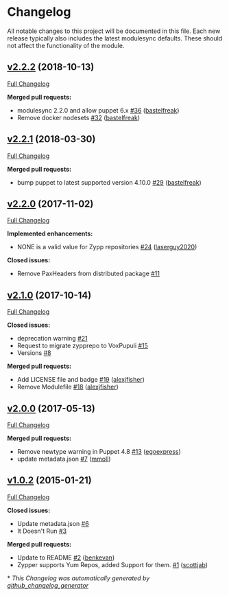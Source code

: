 # Changelog

All notable changes to this project will be documented in this file.
Each new release typically also includes the latest modulesync defaults.
These should not affect the functionality of the module.

## [v2.2.2](https://github.com/voxpupuli/puppet-zypprepo/tree/v2.2.2) (2018-10-13)

[Full Changelog](https://github.com/voxpupuli/puppet-zypprepo/compare/v2.2.1...v2.2.2)

**Merged pull requests:**

- modulesync 2.2.0 and allow puppet 6.x [\#36](https://github.com/voxpupuli/puppet-zypprepo/pull/36) ([bastelfreak](https://github.com/bastelfreak))
- Remove docker nodesets [\#32](https://github.com/voxpupuli/puppet-zypprepo/pull/32) ([bastelfreak](https://github.com/bastelfreak))

## [v2.2.1](https://github.com/voxpupuli/puppet-zypprepo/tree/v2.2.1) (2018-03-30)

[Full Changelog](https://github.com/voxpupuli/puppet-zypprepo/compare/v2.2.0...v2.2.1)

**Merged pull requests:**

- bump puppet to latest supported version 4.10.0 [\#29](https://github.com/voxpupuli/puppet-zypprepo/pull/29) ([bastelfreak](https://github.com/bastelfreak))

## [v2.2.0](https://github.com/voxpupuli/puppet-zypprepo/tree/v2.2.0) (2017-11-02)

[Full Changelog](https://github.com/voxpupuli/puppet-zypprepo/compare/v2.1.0...v2.2.0)

**Implemented enhancements:**

- NONE is a valid value for Zypp repositories [\#24](https://github.com/voxpupuli/puppet-zypprepo/pull/24) ([laserguy2020](https://github.com/laserguy2020))

**Closed issues:**

- Remove PaxHeaders from distributed package [\#11](https://github.com/voxpupuli/puppet-zypprepo/issues/11)

## [v2.1.0](https://github.com/voxpupuli/puppet-zypprepo/tree/v2.1.0) (2017-10-14)

[Full Changelog](https://github.com/voxpupuli/puppet-zypprepo/compare/v2.0.0...v2.1.0)

**Closed issues:**

- deprecation warning [\#21](https://github.com/voxpupuli/puppet-zypprepo/issues/21)
- Request to migrate zypprepo to VoxPupuli [\#15](https://github.com/voxpupuli/puppet-zypprepo/issues/15)
- Versions [\#8](https://github.com/voxpupuli/puppet-zypprepo/issues/8)

**Merged pull requests:**

- Add LICENSE file and badge [\#19](https://github.com/voxpupuli/puppet-zypprepo/pull/19) ([alexjfisher](https://github.com/alexjfisher))
- Remove Modulefile [\#18](https://github.com/voxpupuli/puppet-zypprepo/pull/18) ([alexjfisher](https://github.com/alexjfisher))

## [v2.0.0](https://github.com/voxpupuli/puppet-zypprepo/tree/v2.0.0) (2017-05-13)

[Full Changelog](https://github.com/voxpupuli/puppet-zypprepo/compare/v1.0.2...v2.0.0)

**Merged pull requests:**

- Remove newtype warning in Puppet 4.8 [\#13](https://github.com/voxpupuli/puppet-zypprepo/pull/13) ([egoexpress](https://github.com/egoexpress))
- update metadata.json [\#7](https://github.com/voxpupuli/puppet-zypprepo/pull/7) ([mmoll](https://github.com/mmoll))

## [v1.0.2](https://github.com/voxpupuli/puppet-zypprepo/tree/v1.0.2) (2015-01-21)

[Full Changelog](https://github.com/voxpupuli/puppet-zypprepo/compare/79c943bba65ffc7e45208923becd90d14a653013...v1.0.2)

**Closed issues:**

- Update metadata.json [\#6](https://github.com/voxpupuli/puppet-zypprepo/issues/6)
- It Doesn't Run [\#3](https://github.com/voxpupuli/puppet-zypprepo/issues/3)

**Merged pull requests:**

- Update to README [\#2](https://github.com/voxpupuli/puppet-zypprepo/pull/2) ([benkevan](https://github.com/benkevan))
- Zypper supports Yum Repos, added Support for them. [\#1](https://github.com/voxpupuli/puppet-zypprepo/pull/1) ([scottjab](https://github.com/scottjab))



\* *This Changelog was automatically generated by [github_changelog_generator](https://github.com/github-changelog-generator/github-changelog-generator)*
